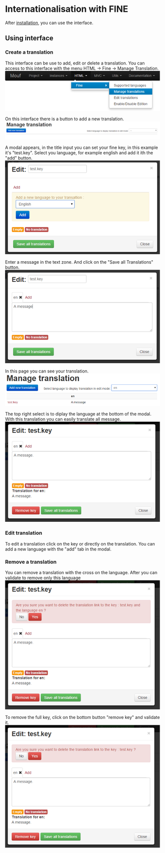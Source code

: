 Internationalisation with FINE
==============================

After [installation](install.md), you can use the interface.

Using interface
---------------

### Create a translation

This interface can be use to add, edit or delete a translation.
You can access to this interface with the menu HTML -> Fine -> Manage Translation.
![Fine install menu screenshot](images/1_menu.png)

On this interface there is a button to add a new translation.
![Fine install interface screenshot](images/2_interface.png)

A modal appears, in the title input you can set your fine key, in this example it's "test.key".
Select you language, for example english and add it ith the "add" button.
![Fine install new translation screenshot](images/3_new_translation.png)

Enter a message in the text zone. And click on the "Save all Translations" button.
![Fine install message screenshot](images/4_message.png)

In this page you can see your translation.
![Fine install display screenshot](images/5_display.png)

The top right select is to diplay the language at the bottom of the modal. With this translation you can easily translate all message.
![Fine install translation screenshot](images/6_translation.png)

### Edit translation

To edit a translation click on the key or directly on the translation.
You can add a new language with the "add" tab in the modal.

### Remove a translation

You can remove a translation with the cross on the language.
After you can validate to remove only this language
![Fine install remove translation screenshot](images/7_remove_translation.png)

To remove the full key, click on the bottom button "remove key" and validate it.
![Fine install remove key screenshot](images/8_remove_key.png)
